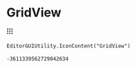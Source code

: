 # GridView
![](/img/GridView.png)

``` CSharp
EditorGUIUtility.IconContent("GridView")
```
```
-3611339562729042634
```
